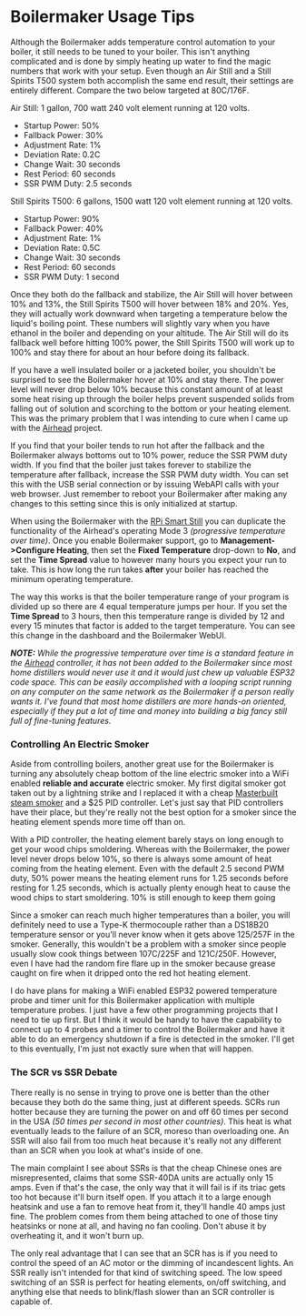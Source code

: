 # Boilermaker Usage Tips

Although the Boilermaker adds temperature control automation to your boiler, it still needs to be tuned to your boiler. This isn't anything complicated and is done by simply heating up water to find the magic numbers that work with your setup. Even though an Air Still and a Still Spirits T500 system both accomplish the same end result, their settings are entirely different. Compare the two below targeted at 80C/176F.

Air Still: 1 gallon, 700 watt 240 volt element running at 120 volts.
- Startup Power: 50%
- Fallback Power: 30%
- Adjustment Rate: 1%
- Deviation Rate: 0.2C
- Change Wait: 30 seconds
- Rest Period: 60 seconds
- SSR PWM Duty: 2.5 seconds

Still Spirits T500: 6 gallons, 1500 watt 120 volt element running at 120 volts.
- Startup Power: 90%
- Fallback Power: 40%
- Adjustment Rate: 1%
- Deviation Rate: 0.5C
- Change Wait: 30 seconds
- Rest Period: 60 seconds
- SSR PWM Duty: 1 second

Once they both do the fallback and stabilize, the Air Still will hover between 10% and 13%, the Still Spirits T500 will hover between 18% and 20%. Yes, they will actually work downward when targeting a temperature below the liquid's boiling point. These numbers will slightly vary when you have ethanol in the boiler and depending on your altitude. The Air Still will do its fallback well before hitting 100% power, the Still Spirits T500 will work up to 100% and stay there for about an hour before doing its fallback.

If you have a well insulated boiler or a jacketed boiler, you shouldn't be surprised to see the Boilermaker hover at 10% and stay there. The power level will never drop below 10% because this constant amount of at least some heat rising up through the boiler helps prevent suspended solids from falling out of solution and scorching to the bottom or your heating element. This was the primary problem that I was intending to cure when I came up with the [Airhead](https://github.com/larry-athey/airhead) project.

If you find that your boiler tends to run hot after the fallback and the Boilermaker always bottoms out to 10% power, reduce the SSR PWM duty width. If you find that the boiler just takes forever to stabilize the temperature after fallback, increase the SSR PWM duty width. You can set this with the USB serial connection or by issuing WebAPI calls with your web browser. Just remember to reboot your Boilermaker after making any changes to this setting since this is only initialized at startup.

When using the Boilermaker with the [RPi Smart Still](https://github.com/larry-athey/rpi-smart-still) you can duplicate the functionality of the Airhead's operating Mode 3 _(progressive temperature over time)_. Once you enable Boilermaker support, go to **Management->Configure Heating**, then set the **Fixed Temperature** drop-down to **No**, and set the **Time Spread** value to however many hours you expect your run to take. This is how long the run takes **after** your boiler has reached the minimum operating temperature.

The way this works is that the boiler temperature range of your program is divided up so there are 4 equal temperature jumps per hour. If you set the **Time Spread** to 3 hours, then this temperature range is divided by 12 and every 15 minutes that factor is added to the target temperature. You can see this change in the dashboard and the Boilermaker WebUI.

_**NOTE:** While the progressive temperature over time is a standard feature in the [Airhead](https://github.com/larry-athey/airhead) controller, it has not been added to the Boilermaker since most home distillers would never use it and it would just chew up valuable ESP32 code space. This can be easily accomplished with a looping script running on any computer on the same network as the Boilermaker if a person really wants it. I've found that most home distillers are more hands-on oriented, especially if they put a lot of time and money into building a big fancy still full of fine-tuning features._

### Controlling An Electric Smoker

Aside from controlling boilers, another great use for the Boilermaker is turning any absolutely cheap bottom of the line electric smoker into a WiFi enabled **reliable and accurate** electric smoker. My first digital smoker got taken out by a lightning strike and I replaced it with a cheap [Masterbuilt steam smoker](https://www.amazon.com/gp/product/B07VRJQXGL/) and a $25 PID controller. Let's just say that PID controllers have their place, but they're really not the best option for a smoker since the heating element spends more time off than on.

With a PID controller, the heating element barely stays on long enough to get your wood chips smoldering. Whereas with the Boilermaker, the power level never drops below 10%, so there is always some amount of heat coming from the heating element. Even with the default 2.5 second PWM duty, 50% power means the heating element runs for 1.25 seconds before resting for 1.25 seconds, which is actually plenty enough heat to cause the wood chips to start smoldering. 10% is still enough to keep them going

Since a smoker can reach much higher temperatures than a boiler, you will definitely need to use a Type-K thermocouple rather than a DS18B20 temperature sensor or you'll never know when it gets above 125/257F in the smoker. Generally, this wouldn't be a problem with a smoker since people usually slow cook things between 107C/225F and 121C/250F. However, even I have had the random fire flare up in the smoker because grease caught on fire when it dripped onto the red hot heating element.

I do have plans for making a WiFi enabled ESP32 powered temperature probe and timer unit for this Boilermaker application with multiple temperature probes. I just have a few other programming projects that I need to tie up first. But I think it would be handy to have the capability to connect up to 4 probes and a timer to control the Boilermaker and have it able to do an emergency shutdown if a fire is detected in the smoker. I'll get to this eventually, I'm just not exactly sure when that will happen.

### The SCR vs SSR Debate

There really is no sense in trying to prove one is better than the other because they both do the same thing, just at different speeds. SCRs run hotter because they are turning the power on and off 60 times per second in the USA _(50 times per second in most other countries)_. This heat is what eventually leads to the failure of an SCR, moreso than overloading one. An SSR will also fail from too much heat because it's really not any different than an SCR when you look at what's inside of one.

The main complaint I see about SSRs is that the cheap Chinese ones are misrepresented, claims that some SSR-40DA units are actually only 15 amps. Even if that's the case, the only way that it will fail is if its triac gets too hot because it'll burn itself open. If you attach it to a large enough heatsink and use a fan to remove heat from it, they'll handle 40 amps just fine. The problem comes from them being attached to one of those tiny heatsinks or none at all, and having no fan cooling. Don't abuse it by overheating it, and it won't burn up.

The only real advantage that I can see that an SCR has is if you need to control the speed of an AC motor or the dimming of incandescent lights. An SSR really isn't intended for that kind of switching speed. The low speed switching of an SSR is perfect for heating elements, on/off switching, and anything else that needs to blink/flash slower than an SCR controller is capable of.
